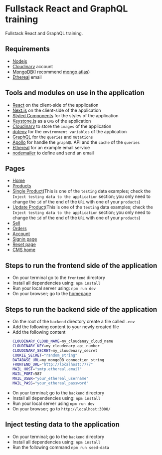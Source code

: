 # Fullstack React and GraphQL training

Fullstack React and GraphQL training.

## Requirements

- [Nodejs](https://nodejs.org/en/)
- [Cloudinary](https://cloudinary.com/) account
- [MongoDB](https://www.mongodb.com/2)(I recommend [mongo atlas](https://www.mongodb.com/cloud/atlas))
- [Ethereal](https://ethereal.email/) email

## Tools and modules on use in the application

- [React](https://reactjs.org/) on the client-side of the application
- [Next.js](https://nextjs.org/) on the client-side of the application
- [Styled Components](https://styled-components.com/) for the styles of the application
- [Keystone.js](https://www.keystonejs.com/) as a `CMS` of the application
- [Cloudinary](https://cloudinary.com/) to store the `images` of the application
- [dotenv](https://www.npmjs.com/package/dotenv) for the `environment variables` of the application
- [GraphQL](https://graphql.org/) for the `queries` and `mutations`
- [Apollo](https://www.apollographql.com/) for handle the `graphQL` API and the `cache` of the `queries`
- [Ethereal](https://ethereal.email/) for an example email service
- [nodemailer](https://nodemailer.com/about/) to define and send an email

## Pages

- [Home](http://localhost:7777/)
- [Products](http://localhost:7777/products)
- [Single Product](http://localhost:7777/product/60346ef344fcaa3ea38dcf26)(This is one of the `testing` data examples; check the `Inject testing data to the application` section; you only need to change the `id` of the end of the `URL` with one of your `products`)
- [Update Product](http://localhost:7777/update?id=60346ef344fcaa3ea38dcf24)(This is one of the `testing` data examples; check the `Inject testing data to the application` section; you only need to change the `id` of the end of the `URL` with one of your `products`)
- [Sell](http://localhost:7777/sell)
- [Orders](http://localhost:7777/order)
- [Account](http://localhost:7777/account)
- [Signin page](http://localhost:7777/signin)
- [Reset page](http://localhost:7777/reset?token=send_your_valid_token)
- [CMS home](http://localhost:3000/)

## Steps to run the frontend side of the application

- On your terminal go to the `frontend` directory
- Install all dependencies using: `npm install`
- Run your local server using: `npm run dev`
- On your browser; go to the [homepage](http://localhost:7777/)

## Steps to run the backend side of the application

- On the root of the `backend` directory create a file called `.env`
- Add the following content to your newly created file
- Add the following content
  ```bash
  CLOUDINARY_CLOUD_NAME=my_cloudenay_cloud_name
  CLOUDINARY_KEY=my_cloudenary_api_number
  CLOUDINARY_SECRET=my_cloudenary_secret
  COOKIE_SECRET="random_string"
  DATABASE_URL=my_mongoDB_connection_string
  FRONTEND_URL="http://localhost:7777"
  MAIL_HOST="smtp.ethereal.email"
  MAIL_PORT=587
  MAIL_USER="your_ethereal_username"
  MAIL_PASS="your_ethereal_password"
  ```
- On your terminal; go to the `backend` directory
- Install all dependencies using: `npm install`
- Run your local server using `npm run dev`
- On your browser; go to `http://localhost:3000/`

## Inject testing data to the application

- On your terminal; go to the `backend` directory
- Install all dependencies using: `npm install`
- Run the following command `npm run seed-data`
